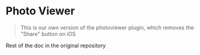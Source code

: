 # Photo Viewer  
> This is our own version of the photoviewer plugin, which removes the "Share" button on iOS

Rest of the doc in the original repository